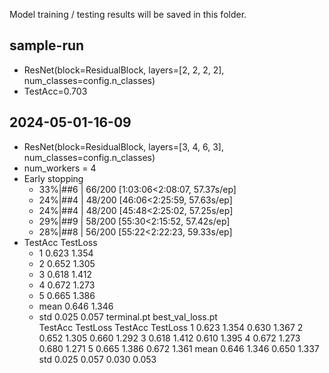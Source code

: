 Model training / testing results will be saved  in this folder.

## sample-run
* ResNet(block=ResidualBlock, layers=[2, 2, 2, 2], num_classes=config.n_classes)
* TestAcc=0.703

## 2024-05-01-16-09
* ResNet(block=ResidualBlock, layers=[3, 4, 6, 3], num_classes=config.n_classes)
* num_workers = 4
* Early stopping
  * 33%|##6     | 66/200 [1:03:06<2:08:07, 57.37s/ep]
  * 24%|##4       | 48/200 [46:06<2:25:59, 57.63s/ep]
  * 24%|##4       | 48/200 [45:48<2:25:02, 57.25s/ep]
  * 29%|##9       | 58/200 [55:30<2:15:52, 57.42s/ep]
  * 28%|##8       | 56/200 [55:22<2:22:23, 59.33s/ep]
* TestAcc  TestLoss
  * 1       0.623     1.354
  * 2       0.652     1.305
  * 3       0.618     1.412
  * 4       0.672     1.273
  * 5       0.665     1.386
  * mean    0.646     1.346
  * std     0.025     0.057
terminal.pt          best_val_loss.pt         
         TestAcc TestLoss          TestAcc TestLoss
1          0.623    1.354            0.630    1.367
2          0.652    1.305            0.660    1.292
3          0.618    1.412            0.610    1.395
4          0.672    1.273            0.680    1.271
5          0.665    1.386            0.672    1.361
mean       0.646    1.346            0.650    1.337
std        0.025    0.057            0.030    0.053
